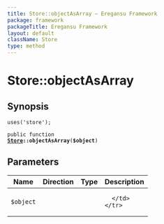 ```yaml
---
title: Store::objectAsArray — Eregansu Framework
package: framework
packageTitle: Eregansu Framework
layout: default
className: Store
type: method
---
```


# Store::objectAsArray

## Synopsis

<code>uses('store');</code>

<code>public function <b><a href="Store">Store</a>::objectAsArray</b>(<b>$object</b>)</code>

## Parameters

<table>
  <thead>
    <tr>
      <th>Name</th>
      <th>Direction</th>
      <th>Type</th>
      <th>Description</th>
    </tr>
  </thead>
  <tbody>
    <tr>
      <td><code>$object</code>
      <td><i></i></td>
      <td></td>
      <td>

      </td>
    </tr>
  </tbody>
</table>

